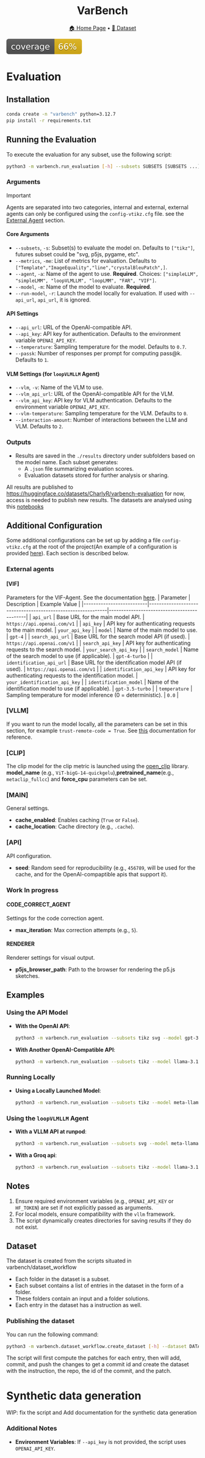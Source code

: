 <h1 align="center">
 VarBench
</h1>

<p align="center">  <a href="https://github.com/VarBench-SE/VarBench">🏠 Home Page</a> • <a href="https://huggingface.co/datasets/CharlyR/varbench">🤗 Dataset</a>   </p>

![](DOC/images/coverage.svg)


# Evaluation

## Installation

```sh
conda create -n "varbench" python=3.12.7
pip install -r requirements.txt
```

## Running the Evaluation


To execute the evaluation for any subset, use the following script:

```sh
python3 -m varbench.run_evaluation [-h] --subsets SUBSETS [SUBSETS ...] --metrics METRICS [METRICS ...] --agent AGENT --model MODEL [--vlm VLM] [--vlm_api_url VLM_API_URL] [--vlm_api_key VLM_API_KEY] [--vlm-temperature VLM_TEMPERATURE] [--interaction-amount INTERACTION_AMOUNT] [--run-model] [--api_url API_URL] [--api_key API_KEY] [--temperature TEMPERATURE] [--passk PASSK]
```


### Arguments

> [!IMPORTANT]  
> Agents are separated into two categories, internal and external, external agents can only be configured using the `config-vtikz.cfg` file. see the [External Agent](#external-agents) section.


#### Core Arguments
- `--subsets`, `-s`: Subset(s) to evaluate the model on. Defaults to `["tikz"]`, futures subset could be "svg, p5js, pygame, etc".
- `--metrics`, `-me`: List of metrics for evaluation. Defaults to `["Template","ImageEquality","line","crystalBleuPatch",]`.
- `--agent`, `-a`: Name of the agent to use. **Required**. Choices: `["simpleLLM", "simpleLMM", "loopVLMLLM", "loopLMM", "FAR", "VIF"]`.
- `--model`, `-m`: Name of the model to evaluate. **Required**.
- `--run-model`, `-r`: Launch the model locally for evaluation. If used with `--api_url`, `api_url`, it is ignored.

#### API Settings
- `--api_url`: URL of the OpenAI-compatible API.
- `--api_key`: API key for authentication. Defaults to the environment variable `OPENAI_API_KEY`.
- `--temperature`: Sampling temperature for the model. Defaults to `0.7`.
- `--passk`: Number of responses per prompt for computing pass@k. Defaults to `1`.


#### VLM Settings (for `loopVLMLLM` Agent)
- `--vlm`, `-v`: Name of the VLM to use.
- `--vlm_api_url`: URL of the OpenAI-compatible API for the VLM.
- `--vlm_api_key`: API key for VLM authentication. Defaults to the environment variable `OPENAI_API_KEY`.
- `--vlm-temperature`: Sampling temperature for the VLM. Defaults to `0`.
- `--interaction-amount`: Number of interactions between the LLM and VLM. Defaults to `2`.
### Outputs

- Results are saved in the `./results` directory under subfolders based on the model name. Each subset generates:
  - A `.json` file summarizing evaluation scores.
  - Evaluation datasets stored for further analysis or sharing.

All results are published to https://huggingface.co/datasets/CharlyR/varbench-evaluation for now, access is needed to publish new results.
The datasets are analysed using this [notebooks](/home/creux/Documents/AI/VariabilityBenchmark/notebooks/result_analysis.ipynb)

## Additional Configuration

Some additional configurations can be set up by adding a file `config-vtikz.cfg` at the root of the project(An example of a configuration is provided [here](./config-vtikz.dev.cfg)).
Each section is described below.

### External agents
#### \[VIF\]
Parameters for the VIF-Agent. See the documentation [here](https://github.com/VarBench-SE/VIFagent).
| Parameter                | Description                                                 | Example Value                              |
|--------------------------|-------------------------------------------------------------|--------------------------------------------|
| `api_url`               | Base URL for the main model API.                            | `https://api.openai.com/v1`                |
| `api_key`               | API key for authenticating requests to the main model.      | `your_api_key`                             |
| `model`                 | Name of the main model to use.                              | `gpt-4`                                    |
| `search_api_url`        | Base URL for the search model API (if used).               | `https://api.openai.com/v1`                |
| `search_api_key`        | API key for authenticating requests to the search model.   | `your_search_api_key`                      |
| `search_model`          | Name of the search model to use (if applicable).           | `gpt-4-turbo`                              |
| `identification_api_url` | Base URL for the identification model API (if used).    | `https://api.openai.com/v1`                |
| `identification_api_key` | API key for authenticating requests to the identification model. | `your_identification_api_key`  |
| `identification_model`   | Name of the identification model to use (if applicable).  | `gpt-3.5-turbo`                            |
| `temperature`           | Sampling temperature for model inference (0 = deterministic). | `0.0`                                      |





### \[VLLM\]
If you want to run the model locally, all the parameters can be set in this section, for example `trust-remote-code = True`.
See [this](https://docs.vllm.ai/en/latest/serving/openai_compatible_server.html#cli-reference) documentation for reference.

### \[CLIP\]
The clip model for the clip metric is launched using the [open_clip](https://github.com/mlfoundations/open_clip) library.  
**model_name** (e.g., `ViT-bigG-14-quickgelu`),**pretrained_name**(e.g., `metaclip_fullcc`) and **force_cpu** parameters can be set.


### \[MAIN\]
General settings.
- **cache_enabled**: Enables caching (`True` or `False`).
- **cache_location**: Cache directory (e.g., `.cache`).

### \[API\]
API configuration.
- **seed**: Random seed for reproducibility (e.g., `456789`, will be used for the cache, and for the OpenAI-compaptible apis that support it).


### Work In progress
  #### CODE_CORRECT_AGENT
  Settings for the code correction agent.
  - **max_iteration**: Max correction attempts (e.g., `5`).

  #### RENDERER
  Renderer settings for visual output.
  - **p5js_browser_path**: Path to the browser for rendering the p5.js sketches.



## Examples

### Using the API Model

- **With the OpenAI API**:
  ```sh
  python3 -m varbench.run_evaluation --subsets tikz svg --model gpt-3.5-turbo --api_key YOUR_API_KEY --agent simpleLLM
  ```

- **With Another OpenAI-Compatible API**:
  ```sh
  python3 -m varbench.run_evaluation --subsets tikz --model llama-3.1-70b-versatile --api_url https://api.groq.com/openai/v1 --api_key $GROQ_API_KEY --temperature 0.7 --passk 5 --agent simpleLLM
  ```

### Running Locally

- **Using a Locally Launched Model**:
  ```sh
  python3 -m varbench.run_evaluation --subsets tikz --model meta-llama/Llama-3.2-1B-Instruct --run-model --temperature 0.9 --passk 3 --agent simpleLLM
  ```

### Using the `loopVLMLLM` Agent

- **With a VLLM API at runpod**:
  ```sh
  python3 -m varbench.run_evaluation --subsets svg --model meta-llama/Llama-3.2-1B-Instruct --api_url https://api.runpod.ai/YOURAPI/openai/v1 --api_key $RUNPOD_API_KEY --vlm llava-hf/llava-1.5-7b-hf --vlm_api_url https://api.runpod.ai/YOURAPI/openai/v1 --vlm_api_key $VLM_RUNPOD_API_KEY --interaction-amount 2 --agent loopVLMLLM
  ```
  
- **With a Groq api**:
  ```sh
  python3 -m varbench.run_evaluation --subsets tikz --model llama-3.1-70b-versatile --api_url https://api.groq.com/openai/v1 --api_key $GROQ_API_KEY --vlm llava-v1.5-7b-4096-preview --vlm_api_url https://api.groq.com/openai/v1 --vlm_api_key $GROQ_API_KEY --interaction-amount 1 --agent loopVLMLLM --passk 1
  ```

## Notes
1. Ensure required environment variables (e.g., `OPENAI_API_KEY` or `HF_TOKEN`) are set if not explicitly passed as arguments.
2. For local models, ensure compatibility with the `vllm` framework.
3. The script dynamically creates directories for saving results if they do not exist.

## Dataset

The dataset is created from the scripts situated in varbench/dataset_workflow

- Each folder in the dataset is a subset.
- Each subset contains a list of entries in the dataset in the form of a folder.
- These folders contain an input and a folder solutions.
- Each entry in the dataset has a instruction as well.


### Publishing the dataset
You can run the following command:

```sh
python3 -m varbench.dataset_workflow.create_dataset [-h] --dataset DATASET
```

The script will first compute the patches for each entry, then will add, commit, and push the changes to get a commit id and create the dataset with the instruction, the repo, the id of the commit, and the patch.

# Synthetic data generation
WIP: fix the script and Add documentation for the synthetic data generation

### Additional Notes
- **Environment Variables**: If `--api_key` is not provided, the script uses `OPENAI_API_KEY`.

